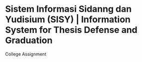 # Sistem Informasi Sidanng dan Yudisium (SISY) | Information System for Thesis Defense and Graduation

College Assignment
